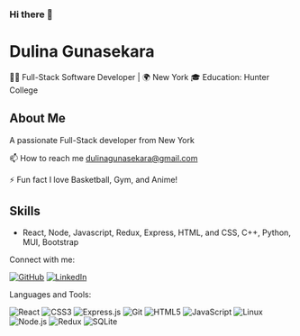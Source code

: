 ### Hi there 👋

# Dulina Gunasekara

👨‍💻 Full-Stack Software Developer | 🌍 New York
🎓 Education: Hunter College

## About Me
A passionate Full-Stack developer from New York



📫 How to reach me dulinagunasekara@gmail.com

⚡ Fun fact I love Basketball, Gym, and Anime!


## Skills
- React, Node, Javascript, Redux, Express, HTML, and CSS, C++, Python, MUI, Bootstrap


Connect with me:

[![GitHub](https://img.shields.io/badge/-GitHub-181717?style=flat-square&logo=github&logoColor=white)](https://github.com/Dulinag)
[![LinkedIn](https://img.shields.io/badge/-LinkedIn-0077B5?style=flat-square&logo=linkedin&logoColor=white)](https://www.linkedin.com/in/dulina-gunasekara-557aaa231/)



Languages and Tools:

![React](https://img.shields.io/badge/-React-61DAFB?style=flat-square&logo=react&logoColor=black)
![CSS3](https://img.shields.io/badge/-CSS3-1572B6?style=flat-square&logo=css3&logoColor=white)
![Express.js](https://img.shields.io/badge/-Express.js-000000?style=flat-square&logo=express&logoColor=white)
![Git](https://img.shields.io/badge/-Git-F05032?style=flat-square&logo=git&logoColor=white)
![HTML5](https://img.shields.io/badge/-HTML5-E34F26?style=flat-square&logo=html5&logoColor=white)
![JavaScript](https://img.shields.io/badge/-JavaScript-F7DF1E?style=flat-square&logo=javascript&logoColor=black)
![Linux](https://img.shields.io/badge/-Linux-FCC624?style=flat-square&logo=linux&logoColor=black)
![Node.js](https://img.shields.io/badge/-Node.js-339933?style=flat-square&logo=node.js&logoColor=white)
![Redux](https://img.shields.io/badge/-Redux-764ABC?style=flat-square&logo=redux&logoColor=white)
![SQLite](https://img.shields.io/badge/-SQLite-003B57?style=flat-square&logo=sqlite&logoColor=white)




